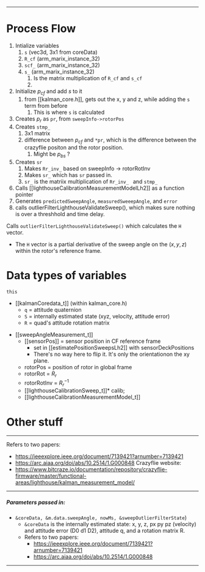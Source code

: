 ****
# Process Flow
1. Intialize variables
	1. `s` (vec3d, 3x1 from coreData)
	2. `R_cf` (arm_marix_instance_32)
	3. `scf_` (arm_marix_instance_32)
	4. `s_` (arm_marix_instance_32) 
		1. Is the matrix multiplication of `R_cf` and `s_cf`
		2. 
2. Initialize $p_{cf}$ and add $s$ to it
	1. from [[kalman_core.h]], gets out the x, y and z, while adding the `s` term from before
		1. This is where  `s` is calculated
3. Creates $p_r$ as `pr`, from `sweepInfo->rotorPos`
4. Creates `stmp_`
	1. 3x1 matrix
	2. difference between $p_{cf}$ and `*pr`, which is the difference between the crazyflie positon and the rotor position.
		1. Might be  $p_{bs}$ ?
5. Creates `sr`
	1. Makes `Rr_inv_` based on sweepInfo -> rotorRotInv 
	2. Makes `sr_` which has `sr` passed in.
	3. `sr_` is the matriix multiplication of `Rr_inv_ ` and `stmp_`
6. Calls [[lighthouseCalibrationMeasurementModelLh2]] as a function pointer
7. Generates `predictedSweepAngle`, `measuredSweeepAngle`, and `error`
8. calls outlierFilterLighthouseValidateSweep(), which makes sure nothing is over a threshhold and time delay. 

Calls `outlierFilterLighthouseValidateSweep()` which calculates the `H` vector.
- The `H` vector is a partial derivative of the sweep angle on the $(x, y, z)$ within the rotor's reference frame.  


# Data types of variables
`this`
* [[kalmanCoredata_t]] (within kalman_core.h)
	* `q` = attitude quaternion
	* `S` = internally estimated state (xyz, velocity, attitude error)
	* `R` = quad's attitude rotation matrix
- [[sweepAngleMeasurement_t]]
	- [[sensorPos]] = sensor position in CF reference frame
		- set in [[estimatePositionSweepsLh2]] with sensorDeckPositions
		- There's no way here to flip it. It's only the orientationon the xy plane.
	- rotorPos = position of rotor in global frame
	- rotorRot = $R_r$
	- rotorRotInv = $R_r^{-1}$
	- [[lighthouseCalibrationSweep_t]]* calib;
	- [[lighthouseCalibrationMeasurementModel_t]]


# Other stuff
--- 
 Refers to two papers:
- https://ieeexplore.ieee.org/document/7139421?arnumber=7139421
- https://arc.aiaa.org/doi/abs/10.2514/1.G000848 
Crazyflie website:
- https://www.bitcraze.io/documentation/repository/crazyflie-firmware/master/functional-areas/lighthouse/kalman_measurement_model/

---

##### Parameters passed in:
- `&coreData, &m.data.sweepAngle, nowMs, &sweepOutlierFilterState`)
	- `&coreData` is the internally estimated state: x, y, z, px py pz (velocity) and attitude error (D0 d1 D2), attitude q, and a rotation matrix R. 
	- Refers to two papers:
		- https://ieeexplore.ieee.org/document/7139421?arnumber=7139421
		- https://arc.aiaa.org/doi/abs/10.2514/1.G000848

---
